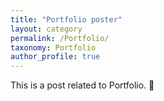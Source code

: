 ```yaml
---
title: "Portfolio poster"
layout: category
permalink: /Portfolio/
taxonomy: Portfolio
author_profile: true
---
```

This is a post related to Portfolio. 🚀
